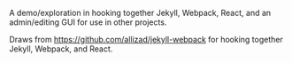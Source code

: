 A demo/exploration in hooking together Jekyll, Webpack, React, and an admin/editing GUI for use in other projects.

Draws from https://github.com/allizad/jekyll-webpack for hooking together Jekyll, Webpack, and React. 
